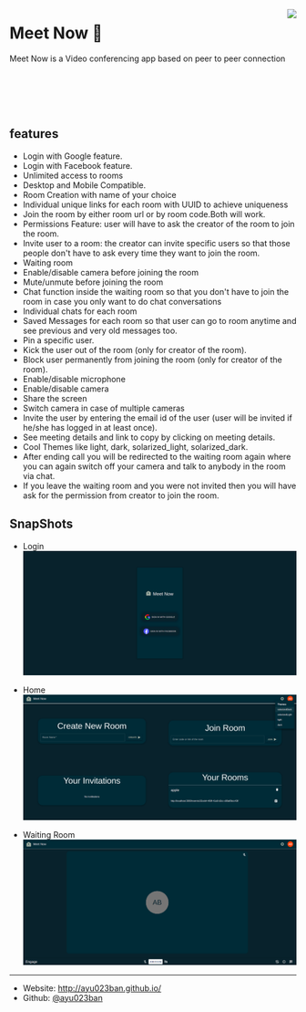 <a><img height="40" src="./src/assets/images/solarised_light.png" align="right"></a>

# Meet Now 👋

Meet Now is a Video conferencing app based on peer to peer connection
<br />
<br />
<br />

<br />
<br />

## features

- Login with Google feature.
- Login with Facebook feature.
- Unlimited access to rooms
- Desktop and Mobile Compatible.
- Room Creation with name of your choice
- Individual unique links for each room with UUID to achieve uniqueness
- Join the room by either room url or by room code.Both will work.
- Permissions Feature: user will have to ask the creator of the room to join the room.
- Invite user to a room: the creator can invite specific users so that those people don't have to ask every time they want to join the room.
- Waiting room
- Enable/disable camera before joining the room
- Mute/unmute before joining the room
- Chat function inside the waiting room so that you don't have to join the room in case you only want to do chat conversations
- Individual chats for each room
- Saved Messages for each room so that user can go to room anytime and see previous and very old messages too.
- Pin a specific user.
- Kick the user out of the room (only for creator of the room).
- Block user permanently from joining the room (only for creator of the room).
- Enable/disable microphone
- Enable/disable camera
- Share the screen
- Switch camera in case of multiple cameras
- Invite the user by entering the email id of the user (user will be invited if he/she has logged in at least once).
- See meeting details and link to copy by clicking on meeting details.
- Cool Themes like light, dark, solarized_light, solarized_dark.
- After ending call you will be redirected to the waiting room again where you can again switch off your camera and talk to anybody in the room via chat.
- If you leave the waiting room and you were not invited then you will have ask for the permission from creator to join the room.



## SnapShots

- Login [![Login page](./frontend/src/assets/images/login.png)](https://meetnow.tech/login/)


- Home[![Home page](./frontend/src/assets/images/home.png)](https://meetnow.tech/login/)

- Waiting Room[![Waiting Room Page](./frontend/src/assets/images/waiting.png)](https://meetnow.tech/login/)

---

- Website: http://ayu023ban.github.io/
- Github: [@ayu023ban](https://github.com/ayu023ban)
